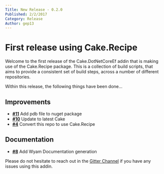```yaml
---
Title: New Release - 0.2.0
Published: 2/2/2017
Category: Release
Author: gep13
---
```


# First release using Cake.Recipe

Welcome to the first release of the Cake.DotNetCoreEf addin that is making use of the Cake.Recipe package.  This is a collection of build scripts, that aims to provide a consistent set of build steps, across a number of different repositories.

Within this release, the following things have been done...

## Improvements

- [__#11__](https://github.com/cake-contrib/Cake.DotNetCoreEf/issues/11) Add pdb file to nuget package
- [__#10__](https://github.com/cake-contrib/Cake.DotNetCoreEf/issues/10) Update to latest Cake
- [__#4__](https://github.com/cake-contrib/Cake.DotNetCoreEf/issues/4) Convert this repo to use Cake.Recipe

## Documentation

- [__#8__](https://github.com/cake-contrib/Cake.DotNetCoreEf/issues/8) Add Wyam Documentation generation

Please do not hesitate to reach out in the [Gitter Channel](https://gitter.im/cake-contrib/Lobby) if you have any issues using this addin.
